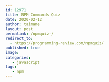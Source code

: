 ```yaml
---
id: 12971
title: NPM Commands Quiz
date: 2020-02-12
author: taimane
layout: post
permalink: /npmquiz-/
redirect_to:  
  - https://programming-review.com/npmquiz/
published: true
image: 
categories: 
   - javascript
tags:
   - npm
---
```

